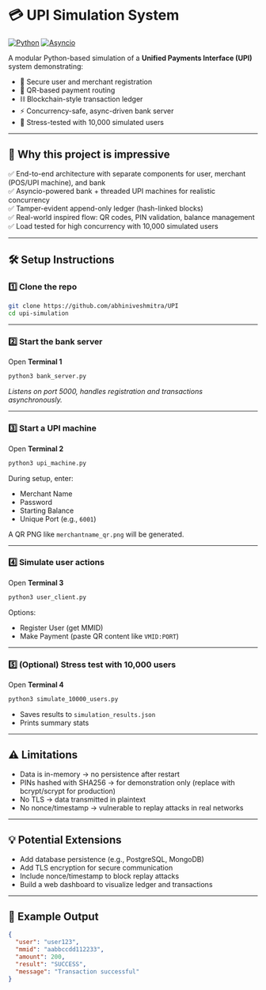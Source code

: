 # 💳 UPI Simulation System

[![Python](https://img.shields.io/badge/python-3.8%2B-blue)](https://www.python.org/)
[![Asyncio](https://img.shields.io/badge/asyncio-enabled-green)](https://docs.python.org/3/library/asyncio.html)

A modular Python-based simulation of a **Unified Payments Interface (UPI)** system demonstrating:
- 🔐 Secure user and merchant registration
- 📄 QR-based payment routing
- ⛓️ Blockchain-style transaction ledger
- ⚡ Concurrency-safe, async-driven bank server
- 🧪 Stress-tested with 10,000 simulated users

---

## 🚀 Why this project is impressive

✅ End-to-end architecture with separate components for user, merchant (POS/UPI machine), and bank  
✅ Asyncio-powered bank + threaded UPI machines for realistic concurrency  
✅ Tamper-evident append-only ledger (hash-linked blocks)  
✅ Real-world inspired flow: QR codes, PIN validation, balance management  
✅ Load tested for high concurrency with 10,000 simulated users  

---

## 🛠 Setup Instructions

### 1️⃣ Clone the repo
```bash
git clone https://github.com/abhiniveshmitra/UPI
cd upi-simulation
```

---

### 2️⃣ Start the bank server  
Open **Terminal 1**
```bash
python3 bank_server.py
```
_Listens on port 5000, handles registration and transactions asynchronously._

---

### 3️⃣ Start a UPI machine  
Open **Terminal 2**
```bash
python3 upi_machine.py
```
During setup, enter:
- Merchant Name
- Password
- Starting Balance
- Unique Port (e.g., `6001`)

A QR PNG like `merchantname_qr.png` will be generated.

---

### 4️⃣ Simulate user actions  
Open **Terminal 3**
```bash
python3 user_client.py
```
Options:
- Register User (get MMID)
- Make Payment (paste QR content like `VMID:PORT`)

---

### 5️⃣ (Optional) Stress test with 10,000 users  
Open **Terminal 4**
```bash
python3 simulate_10000_users.py
```
- Saves results to `simulation_results.json`
- Prints summary stats

---

## ⚠️ Limitations

- Data is in-memory → no persistence after restart  
- PINs hashed with SHA256 → for demonstration only (replace with bcrypt/scrypt for production)  
- No TLS → data transmitted in plaintext  
- No nonce/timestamp → vulnerable to replay attacks in real networks  

---

## 💡 Potential Extensions

- Add database persistence (e.g., PostgreSQL, MongoDB)  
- Add TLS encryption for secure communication  
- Include nonce/timestamp to block replay attacks  
- Build a web dashboard to visualize ledger and transactions  

---

## 📂 Example Output

```json
{
  "user": "user123",
  "mmid": "aabbccdd112233",
  "amount": 200,
  "result": "SUCCESS",
  "message": "Transaction successful"
}
```
